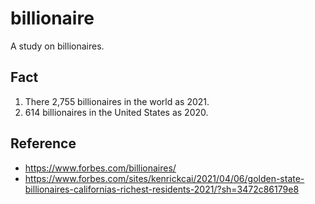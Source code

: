 # billionaire
A study on billionaires.

## Fact
1. There 2,755 billionaires in the world as 2021.
2. 614 billionaires in the United States as 2020.

## Reference
- https://www.forbes.com/billionaires/
- https://www.forbes.com/sites/kenrickcai/2021/04/06/golden-state-billionaires-californias-richest-residents-2021/?sh=3472c86179e8
